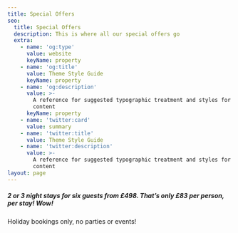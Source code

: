 ```yaml
---
title: Special Offers
seo:
  title: Special Offers
  description: This is where all our special offers go
  extra:
    - name: 'og:type'
      value: website
      keyName: property
    - name: 'og:title'
      value: Theme Style Guide
      keyName: property
    - name: 'og:description'
      value: >-
        A reference for suggested typographic treatment and styles for your
        content
      keyName: property
    - name: 'twitter:card'
      value: summary
    - name: 'twitter:title'
      value: Theme Style Guide
    - name: 'twitter:description'
      value: >-
        A reference for suggested typographic treatment and styles for your
        content
layout: page
---
```

##### 2 or 3 night stays for six guests from £498. That’s only £83 per person, per stay! Wow!

Holiday bookings only, no parties or events!

